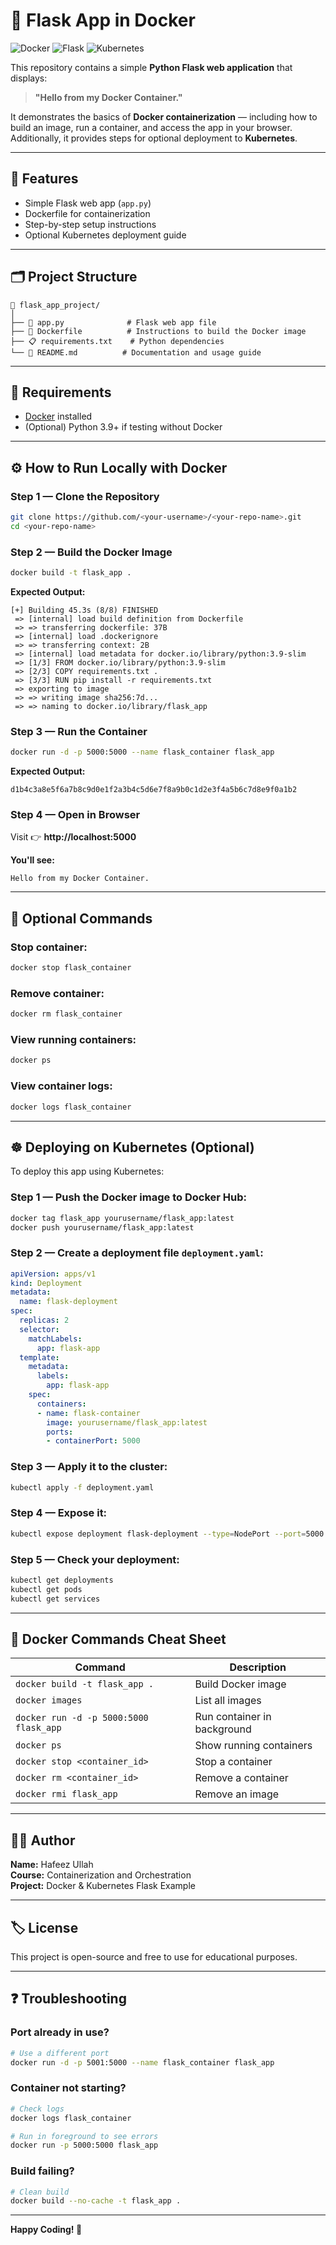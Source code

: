 # 🐳 Flask App in Docker

![Docker](https://img.shields.io/badge/Docker-✓-blue?logo=docker)
![Flask](https://img.shields.io/badge/Flask-✓-green?logo=flask)
![Kubernetes](https://img.shields.io/badge/Kubernetes-✓-blue?logo=kubernetes)

This repository contains a simple **Python Flask web application** that displays:

> **"Hello from my Docker Container."**

It demonstrates the basics of **Docker containerization** — including how to build an image, run a container, and access the app in your browser.  
Additionally, it provides steps for optional deployment to **Kubernetes**.

---

## 🚀 Features
- Simple Flask web app (`app.py`)
- Dockerfile for containerization  
- Step-by-step setup instructions
- Optional Kubernetes deployment guide

---

## 🗂️ Project Structure

```
📁 flask_app_project/
│
├── 🐍 app.py              # Flask web app file
├── 🐳 Dockerfile          # Instructions to build the Docker image
├── 📋 requirements.txt    # Python dependencies
└── 📖 README.md          # Documentation and usage guide
```

---

## 🧰 Requirements
- [Docker](https://www.docker.com/products/docker-desktop) installed  
- (Optional) Python 3.9+ if testing without Docker

---

## ⚙️ How to Run Locally with Docker

### Step 1 — Clone the Repository
```bash
git clone https://github.com/<your-username>/<your-repo-name>.git
cd <your-repo-name>
```

### Step 2 — Build the Docker Image
```bash
docker build -t flask_app .
```

**Expected Output:**
```
[+] Building 45.3s (8/8) FINISHED
 => [internal] load build definition from Dockerfile
 => => transferring dockerfile: 37B
 => [internal] load .dockerignore
 => => transferring context: 2B
 => [internal] load metadata for docker.io/library/python:3.9-slim
 => [1/3] FROM docker.io/library/python:3.9-slim
 => [2/3] COPY requirements.txt .
 => [3/3] RUN pip install -r requirements.txt
 => exporting to image
 => => writing image sha256:7d...
 => => naming to docker.io/library/flask_app
```

### Step 3 — Run the Container
```bash
docker run -d -p 5000:5000 --name flask_container flask_app
```

**Expected Output:**
```
d1b4c3a8e5f6a7b8c9d0e1f2a3b4c5d6e7f8a9b0c1d2e3f4a5b6c7d8e9f0a1b2
```

### Step 4 — Open in Browser

Visit 👉 **http://localhost:5000**

**You'll see:**
```
Hello from my Docker Container.
```

---

## 🧹 Optional Commands

### Stop container:
```bash
docker stop flask_container
```

### Remove container:
```bash
docker rm flask_container
```

### View running containers:
```bash
docker ps
```

### View container logs:
```bash
docker logs flask_container
```

---

## ☸️ Deploying on Kubernetes (Optional)

To deploy this app using Kubernetes:

### Step 1 — Push the Docker image to Docker Hub:
```bash
docker tag flask_app yourusername/flask_app:latest
docker push yourusername/flask_app:latest
```

### Step 2 — Create a deployment file `deployment.yaml`:
```yaml
apiVersion: apps/v1
kind: Deployment
metadata:
  name: flask-deployment
spec:
  replicas: 2
  selector:
    matchLabels:
      app: flask-app
  template:
    metadata:
      labels:
        app: flask-app
    spec:
      containers:
      - name: flask-container
        image: yourusername/flask_app:latest
        ports:
        - containerPort: 5000
```

### Step 3 — Apply it to the cluster:
```bash
kubectl apply -f deployment.yaml
```

### Step 4 — Expose it:
```bash
kubectl expose deployment flask-deployment --type=NodePort --port=5000
```

### Step 5 — Check your deployment:
```bash
kubectl get deployments
kubectl get pods
kubectl get services
```

---

## 🐳 Docker Commands Cheat Sheet

| Command | Description |
|---------|-------------|
| `docker build -t flask_app .` | Build Docker image |
| `docker images` | List all images |
| `docker run -d -p 5000:5000 flask_app` | Run container in background |
| `docker ps` | Show running containers |
| `docker stop <container_id>` | Stop a container |
| `docker rm <container_id>` | Remove a container |
| `docker rmi flask_app` | Remove an image |

---

## 👨‍💻 Author

**Name:** Hafeez Ullah  
**Course:** Containerization and Orchestration  
**Project:** Docker & Kubernetes Flask Example

---

## 🏷️ License

This project is open-source and free to use for educational purposes.

---

## ❓ Troubleshooting

### Port already in use?
```bash
# Use a different port
docker run -d -p 5001:5000 --name flask_container flask_app
```

### Container not starting?
```bash
# Check logs
docker logs flask_container

# Run in foreground to see errors
docker run -p 5000:5000 flask_app
```

### Build failing?
```bash
# Clean build
docker build --no-cache -t flask_app .
```

---

**Happy Coding! 🐳**
